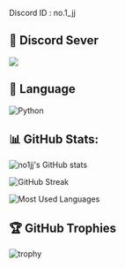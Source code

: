 Discord ID : no.1_jj
## 🔗 Discord Sever

<a href="https://discord.gg/dBQE8YzKJf"><img src="https://img.shields.io/badge/Discord-5865F2?style=for-the-badge&logo=Discord&logoColor=white&link=https://discord.gg/dBQE8YzKJf"/></a>



## 🚀 Language

![Python](https://img.shields.io/badge/Python-3776AB?style=for-the-badge&logo=python&logoColor=white)


## 📊 GitHub Stats:

![no1jj's GitHub stats](https://github-readme-stats.vercel.app/api?username=no1jj&show_icons=true&theme=radical)

![GitHub Streak](https://github-readme-streak-stats.herokuapp.com/?user=no1jj&theme=radical)

![Most Used Languages](https://github-readme-stats.vercel.app/api/top-langs/?username=no1jj&layout=compact&theme=radical)


## 🏆 GitHub Trophies

![trophy](https://github-profile-trophy.vercel.app/?username=no1jj&theme=radical)



